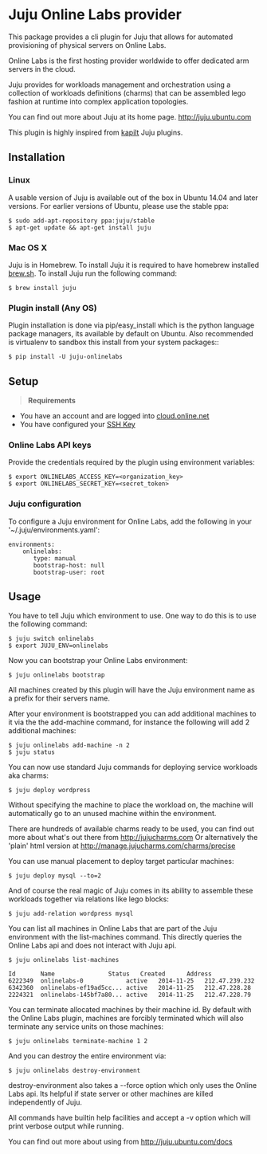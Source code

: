 # Juju Online Labs provider

This package provides a cli plugin for Juju that allows for automated
provisioning of physical servers on Online Labs.

Online Labs is the first hosting provider worldwide to offer dedicated arm servers in the cloud.

Juju provides for workloads management and orchestration using a
collection of workloads definitions (charms) that can be assembled
lego fashion at runtime into complex application topologies.

You can find out more about Juju at its home page. http://juju.ubuntu.com

This plugin is highly inspired from [kapilt](https://github.com/kapilt) Juju plugins.

## Installation

### Linux

A usable version of Juju is available out of the box in Ubuntu 14.04 and later
versions. For earlier versions of Ubuntu, please use the stable ppa:

```
$ sudo add-apt-repository ppa:juju/stable
$ apt-get update && apt-get install juju
```

### Mac OS X

Juju is in Homebrew. To install Juju it is required to have homebrew installed [brew.sh](http://brew.sh/).
To install Juju run the following command:

```
$ brew install juju
```

### Plugin install (Any OS)

Plugin installation is done via pip/easy_install which is the python language
package managers, its available by default on Ubuntu. Also recommended
is virtualenv to sandbox this install from your system packages::

```
$ pip install -U juju-onlinelabs
```

## Setup

> <strong>Requirements</strong>
>
- You have an account and are logged into [cloud.online.net](https://cloud.online.net)
- You have configured your [SSH Key](https://doc.cloud.online.net/howto/ssh_keys.html)

### Online Labs API keys

Provide the credentials required by the plugin using environment variables:

```
$ export ONLINELABS_ACCESS_KEY=<organization_key>
$ export ONLINELABS_SECRET_KEY=<secret_token>
```

### Juju configuration

To configure a Juju environment for Online Labs, add the following in your '~/.juju/environments.yaml':

```
environments:
    onlinelabs:
       type: manual
       bootstrap-host: null
       bootstrap-user: root
```

## Usage

You have to tell Juju which environment to use.
One way to do this is to use the following command:

```
$ juju switch onlinelabs
$ export JUJU_ENV=onlinelabs
```

Now you can bootstrap your Online Labs environment:

```
$ juju onlinelabs bootstrap
```

All machines created by this plugin will have the Juju environment
name as a prefix for their servers name.

After your environment is bootstrapped you can add additional machines
to it via the the add-machine command, for instance the following will
add 2 additional machines:

```
$ juju onlinelabs add-machine -n 2
$ juju status
```

You can now use standard Juju commands for deploying service workloads aka
charms:

```
$ juju deploy wordpress
```

Without specifying the machine to place the workload on, the machine
will automatically go to an unused machine within the environment.

There are hundreds of available charms ready to be used, you can
find out more about what's out there from http://jujucharms.com
Or alternatively the 'plain' html version at
http://manage.jujucharms.com/charms/precise

You can use manual placement to deploy target particular machines:

```
$ juju deploy mysql --to=2
```

And of course the real magic of Juju comes in its ability to assemble
these workloads together via relations like lego blocks:

```
$ juju add-relation wordpress mysql
```

You can list all machines in Online Labs that are part of the Juju
environment with the list-machines command. This directly queries the Online
Labs api and does not interact with Juju api.

```
$ juju onlinelabs list-machines

Id       Name               Status   Created      Address
6222349  onlinelabs-0            active   2014-11-25   212.47.239.232
6342360  onlinelabs-ef19ad5cc... active   2014-11-25   212.47.228.28
2224321  onlinelabs-145bf7a80... active   2014-11-25   212.47.228.79
```

You can terminate allocated machines by their machine id. By default with the
Online Labs plugin, machines are forcibly terminated which will also terminate any
service units on those machines:

```
$ juju onlinelabs terminate-machine 1 2
```

And you can destroy the entire environment via:

```
$ juju onlinelabs destroy-environment
```

destroy-environment also takes a --force option which only uses the
Online Labs api. Its helpful if state server or other machines are
killed independently of Juju.

All commands have builtin help facilities and accept a -v option which will
print verbose output while running.

You can find out more about using from http://juju.ubuntu.com/docs

